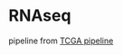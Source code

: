 # RNAseq

pipeline from [TCGA pipeline](https://docs.gdc.cancer.gov/Data/Bioinformatics_Pipelines/Expression_mRNA_Pipeline/)
